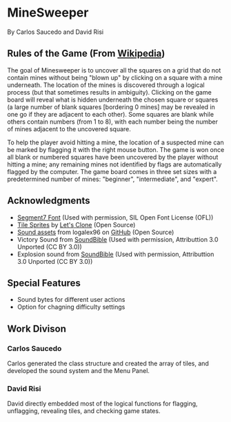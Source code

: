 # MineSweeper

By Carlos Saucedo and David Risi

## Rules of the Game (From [Wikipedia](https://en.wikipedia.org/wiki/Microsoft_Minesweeper))

The goal of Minesweeper is to uncover all the squares on a grid that do not contain mines without being "blown up" by clicking on a square with a mine underneath. The location of the mines is discovered through a logical process (but that sometimes results in ambiguity). Clicking on the game board will reveal what is hidden underneath the chosen square or squares (a large number of blank squares [bordering 0 mines] may be revealed in one go if they are adjacent to each other). Some squares are blank while others contain numbers (from 1 to 8), with each number being the number of mines adjacent to the uncovered square.

To help the player avoid hitting a mine, the location of a suspected mine can be marked by flagging it with the right mouse button. The game is won once all blank or numbered squares have been uncovered by the player without hitting a mine; any remaining mines not identified by flags are automatically flagged by the computer. The game board comes in three set sizes with a predetermined number of mines: "beginner", "intermediate", and "expert".

## Acknowledgments

- [Segment7 Font](https://fontlibrary.org/en/font/segment7) (Used with permission, SIL Open Font License (OFL))
- [Tile Sprites](https://www.dropbox.com/sh/i4vvggjag9jlnbv/AAAS7A4yI5fAGryuvYfnPYqwa?dl=0) by [Let's Clone](https://www.youtube.com/channel/UC09fDF0UwNmUBcyje0MBehA) (Open Source)
- [Sound assets](https://github.com/logalex96/Minesweeper/tree/master/sounds) from logalex96 on [GitHub](https://github.com/logalex96/Minesweeper/tree/master/sounds) (Open Source)
- Victory Sound from [SoundBible](http://soundbible.com/1003-Ta-Da.html) (Used with permission, Attributtion 3.0 Unported (CC BY 3.0))
- Explosion sound from [SoundBible](http://soundbible.com/538-Blast.html) (Used with permission, Attributtion 3.0 Unported (CC BY 3.0))

## Special Features

- Sound bytes for different user actions
- Option for chagning difficulty settings

## Work Divison

### Carlos Saucedo

Carlos generated the class structure and created the array of tiles, and developed the sound system and the Menu Panel.

### David Risi

David directly embedded most of the logical functions for flagging, unflagging, revealing tiles, and checking game states.
